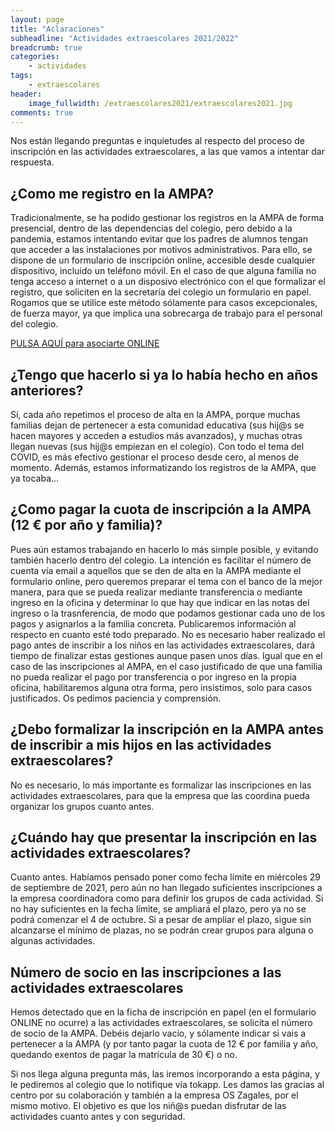 ```yaml
---
layout: page
title: "Aclaraciones"
subheadline: "Actividades extraescolares 2021/2022"
breadcrumb: true
categories:
    - actividades
tags:
    - extraescolares
header:
    image_fullwidth: /extraescolares2021/extraescolares2021.jpg
comments: true
---
```

<!--more-->

Nos están llegando preguntas e inquietudes al respecto del proceso de inscripción en las actividades extraescolares, a las que vamos a intentar dar respuesta.

## ¿Como me registro en la AMPA? 
Tradicionalmente, se ha podido gestionar los registros en la AMPA de forma presencial, dentro de las dependencias del colegio, pero debido a la pandemia, estamos intentando evitar que los padres de alumnos tengan que acceder a las instalaciones por motivos administrativos. Para ello, se dispone de un formulario de inscripción online, accesible desde cualquier dispositivo, incluido un teléfono móvil. En el caso de que alguna familia no tenga acceso a internet o a un disposivo electrónico con el que formalizar el registro, que soliciten en la secretaría del colegio un formulario en papel. Rogamos que se utilice este método sólamente para casos excepcionales, de fuerza mayor, ya que implica una sobrecarga de trabajo para el personal del colegio.

<a href="https://forms.gle/KxVE1c1tiFNN5abQA" target="_blank" class="button large radius alert">PULSA AQUÍ para asociarte ONLINE</a>

## ¿Tengo que hacerlo si ya lo había hecho en años anteriores?
Sí, cada año repetimos el proceso de alta en la AMPA, porque muchas familias dejan de pertenecer a esta comunidad educativa (sus hij@s se hacen mayores y acceden a estudios más avanzados), y muchas otras llegan nuevas (sus hij@s empiezan en el colegio). Con todo el tema del COVID, es más efectivo gestionar el proceso desde cero, al menos de momento. Además, estamos informatizando los registros de la AMPA, que ya tocaba...


## ¿Como pagar la cuota de inscripción a la AMPA (12 € por año y familia)?
Pues aún estamos trabajando en hacerlo lo más simple posible, y evitando también hacerlo dentro del colegio. La intención es facilitar el número de cuenta vía email a aquellos que se den de alta en la AMPA mediante el formulario online, pero queremos preparar el tema con el banco de la mejor manera, para que se pueda realizar mediante transferencia o mediante ingreso en la oficina y determinar lo que hay que indicar en las notas del ingreso o la trasnferencia, de modo que podamos gestionar cada uno de los pagos y asignarlos a la familia concreta. Publicaremos información al respecto en cuanto esté todo preparado. No es necesario haber realizado el pago antes de inscribir a los niños en las actividades extraescolares, dará tiempo de finalizar estas gestiones aunque pasen unos días. Igual que en el caso de las inscripciones al AMPA, en el caso justificado de que una familia no pueda realizar el pago por transferencia o por ingreso en la propia oficina, habilitaremos alguna otra forma, pero insistimos, solo para casos justificados. Os pedimos paciencia y comprensión.

## ¿Debo formalizar la inscripción en la AMPA antes de inscribir a mis hijos en las actividades extraescolares?
No es necesario, lo más importante es formalizar las inscripciones en las actividades extraescolares, para que la empresa que las coordina pueda organizar los grupos cuanto antes.

## ¿Cuándo hay que presentar la inscripción en las actividades extraescolares?
Cuanto antes. Habíamos pensado poner como fecha límite en miércoles 29 de septiembre de 2021, pero aún no han llegado suficientes inscripciones a la empresa coordinadora como para definir los grupos de cada actividad. Si no hay suficientes en la fecha límite, se ampliará el plazo, pero ya no se podrá comenzar el 4 de octubre. Si a pesar de ampliar el plazo, sigue sin alcanzarse el mínimo de plazas, no se podrán crear grupos para alguna o algunas actividades. 

## Número de socio en las inscripciones a las actividades extraescolares
Hemos detectado que en la ficha de inscripción en papel (en el formulario ONLINE no ocurre) a las actividades extraescolares, se solicita el número de socio de la AMPA. Debéis dejarlo vacío, y sólamente indicar si vais a pertenecer a la AMPA (y por tanto pagar la cuota de 12 € por familia y año, quedando exentos de pagar la matrícula de 30 €) o no. 

Si nos llega alguna pregunta más, las iremos incorporando a esta página, y le pediremos al colegio que lo notifique vía tokapp. Les damos las gracias al centro por su colaboración y también a la empresa OS Zagales, por el mismo motivo. El objetivo es que los niñ@s puedan disfrutar de las actividades cuanto antes y con seguridad.
